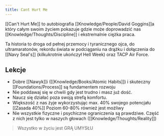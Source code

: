 ```yaml
---
title: Cant Hurt Me
---
```


[[Can't Hurt Me]] to autobiografia [[Knowledge/People/David Goggins]]a który całym swoim życiem pokazuje gdzie może doprowadzić nas [[Knowledge/Thoughts/Discipline]] i ekstremalnie ciężka praca. 

Ta historia to droga od pełnej przemocy i tyranicznego ojca, do ultramaratonów, rekordu świata w podciąganiu na drążku i dołączenia do [[Navy Seal's]] (kilkukrotnie ukończył Hell Week) oraz TACP Air Force. 

## Lekcje
- Dobre [[Nawyk]]i ([[Knowledge/Books/Atomic Habits]]) i skuteczny [[Foundations/Process]] są fundamentem rozwoju
- Nie poddawaj się w chwili gdy jest trudno i masz już dość. 
- Naucz się działać poza swoją strefą komfortu.
- Większość z nas żyje wykorzystując max. 40% swojego potencjału [[Zasada 40%]] Poziom 60-80% również jest możliwy 
- Nie wszystkie fizyczne i psychiczne ograniczenia są prawdziwe. Część z nich jest tylko w naszych głowach ([[Knowledge/Thoughts/Reality]])

> Wszystko w życiu jest GRĄ UMYSŁU